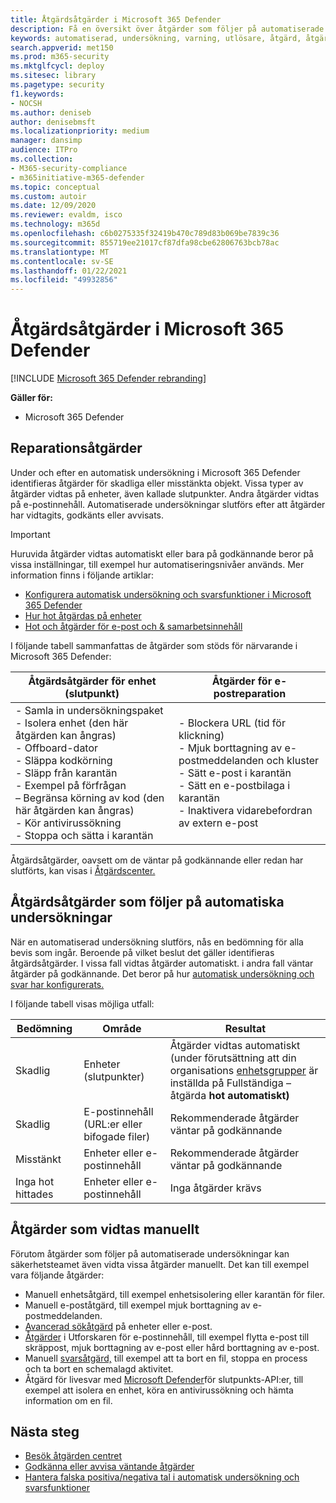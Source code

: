 ```yaml
---
title: Åtgärdsåtgärder i Microsoft 365 Defender
description: Få en översikt över åtgärder som följer på automatiserade undersökningar i Microsoft 365 Defender
keywords: automatiserad, undersökning, varning, utlösare, åtgärd, åtgärd
search.appverid: met150
ms.prod: m365-security
ms.mktglfcycl: deploy
ms.sitesec: library
ms.pagetype: security
f1.keywords:
- NOCSH
ms.author: deniseb
author: denisebmsft
ms.localizationpriority: medium
manager: dansimp
audience: ITPro
ms.collection:
- M365-security-compliance
- m365initiative-m365-defender
ms.topic: conceptual
ms.custom: autoir
ms.date: 12/09/2020
ms.reviewer: evaldm, isco
ms.technology: m365d
ms.openlocfilehash: c6b0275335f32419b470c789d83b069be7839c36
ms.sourcegitcommit: 855719ee21017cf87dfa98cbe62806763bcb78ac
ms.translationtype: MT
ms.contentlocale: sv-SE
ms.lasthandoff: 01/22/2021
ms.locfileid: "49932856"
---
```

# <a name="remediation-actions-in-microsoft-365-defender"></a>Åtgärdsåtgärder i Microsoft 365 Defender

[!INCLUDE [Microsoft 365 Defender rebranding](../includes/microsoft-defender.md)]


**Gäller för:**
- Microsoft 365 Defender

## <a name="remediation-actions"></a>Reparationsåtgärder

Under och efter en automatisk undersökning i Microsoft 365 Defender identifieras åtgärder för skadliga eller misstänkta objekt. Vissa typer av åtgärder vidtas på enheter, även kallade slutpunkter. Andra åtgärder vidtas på e-postinnehåll. Automatiserade undersökningar slutförs efter att åtgärder har vidtagits, godkänts eller avvisats.

> [!IMPORTANT]
> Huruvida åtgärder vidtas automatiskt eller bara på godkännande beror på vissa inställningar, till exempel hur automatiseringsnivåer används. Mer information finns i följande artiklar:
> - [Konfigurera automatisk undersökning och svarsfunktioner i Microsoft 365 Defender](mtp-configure-auto-investigation-response.md)
> - [Hur hot åtgärdas på enheter](https://docs.microsoft.com/windows/security/threat-protection/microsoft-defender-atp/automated-investigations)
> - [Hot och åtgärder för e-post och & samarbetsinnehåll](https://docs.microsoft.com/microsoft-365/security/office-365-security/air-remediation-actions#threats-and-remediation-actions)

I följande tabell sammanfattas de åtgärder som stöds för närvarande i Microsoft 365 Defender: 

|Åtgärdsåtgärder för enhet (slutpunkt)  |Åtgärder för e-postreparation  |
|---------|---------|
|- Samla in undersökningspaket <br/>- Isolera enhet (den här åtgärden kan ångras)<br/>- Offboard-dator <br/>- Släppa kodkörning <br/>- Släpp från karantän <br/>- Exempel på förfrågan <br/>– Begränsa körning av kod (den här åtgärden kan ångras) <br/>- Kör antivirussökning <br/>- Stoppa och sätta i karantän      |- Blockera URL (tid för klickning)<br/>- Mjuk borttagning av e-postmeddelanden och kluster<br/>- Sätt e-post i karantän<br/>- Sätt en e-postbilaga i karantän<br/>- Inaktivera vidarebefordran av extern e-post          |

Åtgärdsåtgärder, oavsett om de väntar på godkännande eller redan har slutförts, kan visas i [Åtgärdscenter.](https://docs.microsoft.com/microsoft-365/security/mtp/mtp-action-center)

## <a name="remediation-actions-that-follow-automated-investigations"></a>Åtgärdsåtgärder som följer på automatiska undersökningar

När en automatiserad undersökning slutförs, nås en bedömning för alla bevis som ingår. Beroende på vilket beslut det gäller identifieras åtgärdsåtgärder. I vissa fall vidtas åtgärder automatiskt. i andra fall väntar åtgärder på godkännande. Det beror på hur [automatisk undersökning och svar har konfigurerats.](mtp-configure-auto-investigation-response.md)

I följande tabell visas möjliga utfall:

| Bedömning    | Område    | Resultat|
|------|------|------|
| Skadlig    | Enheter (slutpunkter)    | Åtgärder vidtas automatiskt (under förutsättning att din organisations [enhetsgrupper](mtp-configure-auto-investigation-response.md#review-or-change-the-automation-level-for-device-groups) är inställda på Fullständiga – åtgärda **hot automatiskt)**|
| Skadlig    | E-postinnehåll (URL:er eller bifogade filer) | Rekommenderade åtgärder väntar på godkännande|
| Misstänkt    | Enheter eller e-postinnehåll | Rekommenderade åtgärder väntar på godkännande|
| Inga hot hittades    | Enheter eller e-postinnehåll    | Inga åtgärder krävs|


## <a name="remediation-actions-that-are-taken-manually"></a>Åtgärder som vidtas manuellt

Förutom åtgärder som följer på automatiserade undersökningar kan säkerhetsteamet även vidta vissa åtgärder manuellt. Det kan till exempel vara följande åtgärder:

- Manuell enhetsåtgärd, till exempel enhetsisolering eller karantän för filer.
- Manuell e-poståtgärd, till exempel mjuk borttagning av e-postmeddelanden. 
- [Avancerad sökåtgärd](https://docs.microsoft.com/windows/security/threat-protection/microsoft-defender-atp/advanced-hunting-overview) på enheter eller e-post.
- [Åtgärder](https://docs.microsoft.com/microsoft-365/security/office-365-security/threat-explorer) i Utforskaren för e-postinnehåll, till exempel flytta e-post till skräppost, mjuk borttagning av e-post eller hård borttagning av e-post.
- Manuell [svarsåtgärd,](https://docs.microsoft.com/windows/security/threat-protection/microsoft-defender-atp/live-response) till exempel att ta bort en fil, stoppa en process och ta bort en schemalagd aktivitet.
- Åtgärd för livesvar med [Microsoft Defender](https://docs.microsoft.com/windows/security/threat-protection/microsoft-defender-atp/management-apis#microsoft-defender-for-endpoint-apis)för slutpunkts-API:er, till exempel att isolera en enhet, köra en antivirussökning och hämta information om en fil. 

## <a name="next-steps"></a>Nästa steg

- [Besök åtgärden centret](https://docs.microsoft.com/microsoft-365/security/mtp/mtp-action-center)
- [Godkänna eller avvisa väntande åtgärder](https://docs.microsoft.com/microsoft-365/security/mtp/mtp-autoir-actions)
- [Hantera falska positiva/negativa tal i automatisk undersökning och svarsfunktioner](mtp-autoir-report-false-positives-negatives.md)
